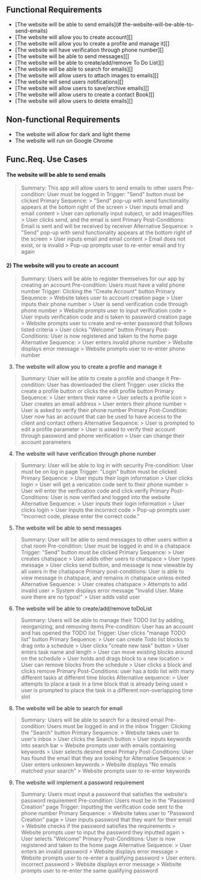 ## Functional Requirements 
* [The website will be able to send emails](# the-website-will-be-able-to-send-emails)
* [The website will allow you to create account][]
* [The website will allow you to create a profile and manage it][]
* [The website will have verification through phone number][]
* [The website will be able to send messages][]
* [The website will be able to create/add/remove To Do List][]
* [The website will be able to search for emails][]
* [The website will allow users to attach images to emails][]
* [The website will send users notifications][]
* [The website will allow users to save/archive emails][]
* [The website will allow users to create a contact Book][]
* [The website will allow users to delete emails][]

## Non-functional Requirements 
* The website will allow for dark and light theme
* The website will run on Google Chrome

## Func.Req. Use Cases
#### The website will be able to send emails 
  > Summary: This app will allow users to send emails to other users
  > Pre-condition: User must be logged in
  > Trigger: "Send" button must be clicked
  > Primary Sequence: 
      > "Send" pop-up with send functionality appears at the bottom right of the screen
      > User inputs email and email content
      > User can optionally input subject, or add images/files
      > User clicks send, and the email is sent
  > Primary Post-Conditions: Email is sent and will be received by receiver
  > Alternative Sequence: 
      > "Send" pop-up with send functionality appears at the bottom right of the screen
      > User inputs email and email content
      > Email does not exist, or is invalid
      > Pop-up prompts user to re-enter email and try again
 
#### 2) The website will you to create an account 
  > Summary: Users will be able to register themselves for our app by creating an account
  > Pre-condition: Users must have a valid phone number
  > Trigger: Clicking the "Create Account" button 
  > Primary Sequence: 
      > Website takes user to account creation page
      > User inputs their phone number
      > User is send verification code through phone number
      > Website prompts user to input verification code 
      > User inputs verification code and is taken to password creation page
      > Website prompts user to create and re-enter password that follows listed criteria
      > User clicks "Welcome" button
  > Primary Post-Conditions: User is now registered and taken to the home page
  > Alternative Sequence: 
      > User enters invalid phone number
      > Website displays error message 
      > Website prompts user to re-enter phone number
   
3) The website will allow you to create a profile and manage it 
  > Summary: User will be able to create a profile and change it 
  > Pre-condition: User has downloaded the client
  > Trigger: user clicks the create a profile button or clicks the edit profile button
  > Primary Sequence:
      > User enters their name
      > User selects a profile icon
      > User creates an email address
      > User enters their phone number
      > User is asked to verify their phone number
  > Primary Post-Condition: User now has an account that can be used to have access to the client and contact others
  > Alternative Sequence: 
      > User is prompted to edit a profile parameter
      > User is asked to verify their account through password and phone verification
      > User can change their account parameters

4) The website will have verification through phone number 
  > Summary: User will be able to log in with security
  > Pre-condition: User must be on log in page
  > Trigger: "Login" button must be clicked
  > Primary Sequence: 
      > User inputs their login information
      > User clicks login 
      > User will get a verication code sent to their phone number
      > User will enter the verification code and click verify
  > Primary Post-Conditions: User is now verified and logged into the website
  > Alternative Sequence: 
      > User inputs their login information
      > User clicks login
      > User inputs the incorrect code 
      > Pop-up prompts user "incorrect code, please enter the correct code." 

5) The website will be able to send messages
  > Summary: User will be able to send messages to other users within a chat room
  > Pre-condition: User must be logged in and in a chatspace
  > Trigger: "Send" button must be clicked
  > Primary Sequence: 
     > User creates chatspace
     > User adds other users to chatspace
     > User types message
     > User clicks send button, and message is now viewable by all users in the chatspace
  > Primary post-conditions: User is able to view message in chatspace, and remains in chatspace unless exited
  > Alternative Sequence: 
     > User creates chatspace
     > Attempts to add invalid user
     > System displays error message "Invalid User. Make sure there are no typos!"
     > User adds valid user

6) The website will be able to create/add/remove toDoList
> Summary: Users will be able to manage their TODO list by adding, reorganizing, and removing items
> Pre-condition: User has an account and has opened the TODO list
> Trigger: User clicks "manage TODO list" button
> Primary Sequence:
      > User can create Todo list blocks to drag onto a schedule
          > User clicks "create new task" button
          > User enters task name and length
      > User can move existing blocks around on the schedule
          > User holds and drags block to a new location
      > User can remove blocks from the schedule
          > User clicks a block and clicks remove
> Primary Post-Conditions: user has a todo list with many different tasks at different time blocks
> Alternative sequence:
      > User attempts to place a task in a time block that is already being used
      > user is prompted to place the task in a different non-overlapping time slot 

8) The website will be able to search for email
> Summary: Users will be able to search for a desired email
  > Pre-condition: Users must be logged in and in the inbox
  > Trigger: Clicking the "Search" button 
  > Primary Sequence: 
      > Website takes user to user's inbox
      > User clicks the Search button
      > User inputs keywords into search bar
      > Website prompts user with emails containing keywords 
      > User selects desired email
  > Primary Post-Conditions: User has found the email that they are looking for
  > Alternative Sequence: 
      > User enters unknown keywords
      > Website displays "No emails matched your search"
      > Website prompts user to re-enter keywords
9) The website will implement a password requirement
> Summary: Users must input a password that satisfies the website's password requirement
  > Pre-condition: Users must be in the "Password Creation" page
  > Trigger: Inputting the verification code sent to the phone number
  > Primary Sequence: 
      > Website takes user to "Password Creation" page
      > User inputs password that they want for their email
      > Website checks if the password satisfies the requirements
      > Website prompts user to input the password they inputted again
      > User selects "Welcome"
  > Primary Post-Conditions: User is now registered and taken to the home page
  > Alternative Sequence: 
      > User enters an invalid password
      > Website displays error message
      > Website prompts user to re-enter a qualifying password
      > User enters incorrect password
      > Website displays error message
      > Website prompts user to re-enter the same qualifying password
